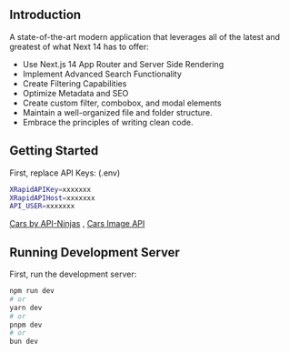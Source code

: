 ## Introduction

A state-of-the-art modern application that leverages all of the latest and greatest of what Next 14 has to offer:

- Use Next.js 14 App Router and Server Side Rendering
- Implement Advanced Search Functionality
- Create Filtering Capabilities
- Optimize Metadata and SEO
- Create custom filter, combobox, and modal elements
- Maintain a well-organized file and folder structure.
- Embrace the principles of writing clean code.

## Getting Started

First, replace API Keys: (.env)

```bash
XRapidAPIKey=xxxxxxx
XRapidAPIHost=xxxxxxx
API_USER=xxxxxxx
```

[Cars by API-Ninjas](https://rapidapi.com/apininjas/api/cars-by-api-ninjas) , [Cars Image API](https://www.imagin.studio/car-image-api)

## Running Development Server

First, run the development server:

```bash
npm run dev
# or
yarn dev
# or
pnpm dev
# or
bun dev
```
